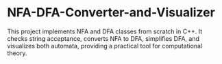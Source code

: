 # NFA-DFA-Converter-and-Visualizer
 This project implements NFA and DFA classes from scratch in C++. It checks string acceptance, converts NFA to DFA, simplifies DFA, and visualizes both automata, providing a practical tool for computational theory.
